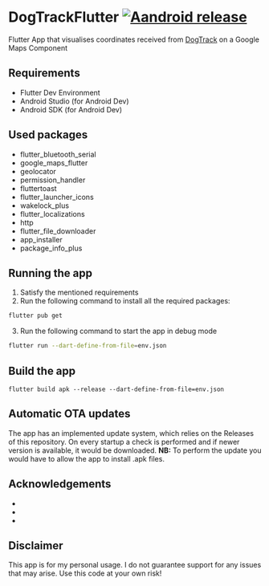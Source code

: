 # DogTrackFlutter [![Aandroid release](https://github.com/georgi-m-iliev/DogTrackFlutter/actions/workflows/release-android.yml/badge.svg)](https://github.com/georgi-m-iliev/DogTrackFlutter/actions/workflows/release-android.yml)

Flutter App that visualises coordinates received from [DogTrack](https://github.com/georgi-m-iliev/DogTrack) on a Google Maps Component

## Requirements

* Flutter Dev Environment
* Android Studio (for Android Dev)
* Android SDK (for Android Dev)

## Used packages

* flutter_bluetooth_serial
* google_maps_flutter
* geolocator
* permission_handler
* fluttertoast
* flutter_launcher_icons
* wakelock_plus
* flutter_localizations
* http
* flutter_file_downloader
* app_installer
* package_info_plus

## Running the app

1. Satisfy the mentioned requirements
2. Run the following command to install all the required packages:
```bash
flutter pub get
```
3. Run the following command to start the app in debug mode
```bash
flutter run --dart-define-from-file=env.json	
```

## Build the app

```
flutter build apk --release --dart-define-from-file=env.json
```

## Automatic OTA updates

The app has an implemented update system, which relies on the Releases of this repository. On every startup a check is performed and if newer version is available, it would be downloaded.
**NB:** To perform the update you would have to allow the app to install .apk files.

## Acknowledgements

 - 
 - 
 - 

## Disclaimer

This app is for my personal usage. I do not guarantee support for any issues that may arise. Use this code at your own risk!
